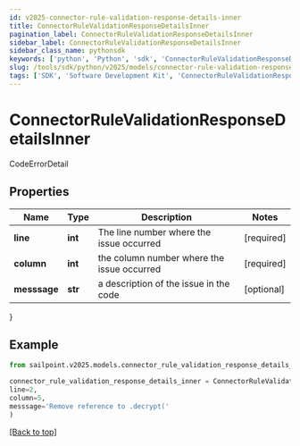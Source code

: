 ```yaml
---
id: v2025-connector-rule-validation-response-details-inner
title: ConnectorRuleValidationResponseDetailsInner
pagination_label: ConnectorRuleValidationResponseDetailsInner
sidebar_label: ConnectorRuleValidationResponseDetailsInner
sidebar_class_name: pythonsdk
keywords: ['python', 'Python', 'sdk', 'ConnectorRuleValidationResponseDetailsInner', 'V2025ConnectorRuleValidationResponseDetailsInner'] 
slug: /tools/sdk/python/v2025/models/connector-rule-validation-response-details-inner
tags: ['SDK', 'Software Development Kit', 'ConnectorRuleValidationResponseDetailsInner', 'V2025ConnectorRuleValidationResponseDetailsInner']
---
```


# ConnectorRuleValidationResponseDetailsInner

CodeErrorDetail

## Properties

Name | Type | Description | Notes
------------ | ------------- | ------------- | -------------
**line** | **int** | The line number where the issue occurred | [required]
**column** | **int** | the column number where the issue occurred | [required]
**messsage** | **str** | a description of the issue in the code | [optional] 
}

## Example

```python
from sailpoint.v2025.models.connector_rule_validation_response_details_inner import ConnectorRuleValidationResponseDetailsInner

connector_rule_validation_response_details_inner = ConnectorRuleValidationResponseDetailsInner(
line=2,
column=5,
messsage='Remove reference to .decrypt('
)

```
[[Back to top]](#) 

